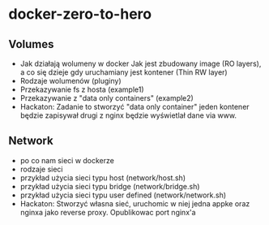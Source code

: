 # docker-zero-to-hero

## Volumes
- Jak działają wolumeny w docker
Jak jest zbudowany image (RO layers), a co się dzieje gdy uruchamiany jest kontener (Thin RW layer)
- Rodzaje wolumenów (pluginy)
- Przekazywanie fs z hosta (example1)
- Przekazywanie z "data only containers" (example2)
- Hackaton: Zadanie to stworzyć "data only container" jeden kontener będzie zapisywał drugi z nginx będzie wyświetlał dane via www.

## Network
- po co nam sieci w dockerze
- rodzaje sieci
- przykład użycia sieci typu host (network/host.sh)
- przykład użycia sieci typu bridge (network/bridge.sh)
- przykład użycia sieci typu user defined (network/network.sh)
- Hackaton: Stworzyć własna sieć, uruchomic w niej jedna appke oraz nginxa jako reverse proxy. Opublikowac port nginx'a
